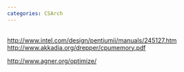```yaml
---
categories: CSArch
---
```

<p><br /><a target="_blank" href="http://www.intel.com/design/pentiumii/manuals/245127.htm">http://www.intel.com/design/pentiumii/manuals/245127.htm</a><br /><a target="_blank" href="http://www.akkadia.org/drepper/cpumemory.pdf">http://www.akkadia.org/drepper/cpumemory.pdf</a></p>
<p><a target="_blank" href="http://www.agner.org/optimize/">http://www.agner.org/optimize/</a></p>